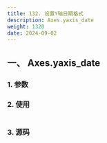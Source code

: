 ```yaml
---
title: 132. 设置Y轴日期格式
description: Axes.yaxis_date
weight: 1320
date: 2024-09-02
---
```

<style>
th, td {
  border: 1px solid rgb(190, 190, 190);
}
</style>


## 一、 Axes.yaxis_date


### 1. 参数




### 2. 使用



```python


```


### 3. 源码
```python

```





